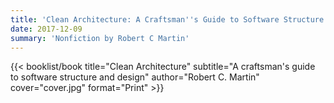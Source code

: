 ```yaml
---
title: 'Clean Architecture: A Craftsman''s Guide to Software Structure and Design'
date: 2017-12-09
summary: 'Nonfiction by Robert C Martin'
---
```


{{< booklist/book
title="Clean Architecture"
subtitle="A craftsman's guide to software structure and design"
author="Robert C. Martin"
cover="cover.jpg"
format="Print" >}}
